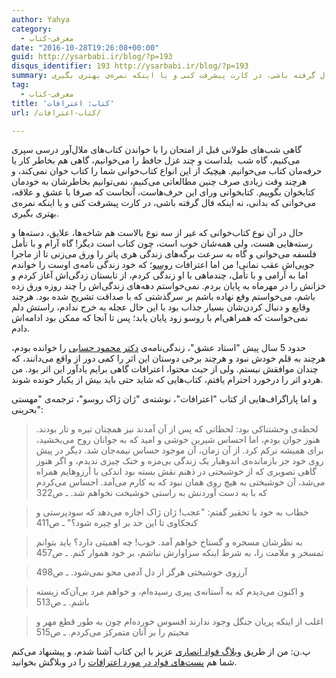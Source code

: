 ```yaml
---
author: Yahya
category:
  - معرفی-کتاب
date: "2016-10-28T19:26:08+00:00"
guid: http://ysarbabi.ir/blog/?p=193
disqus_identifier: 193 http://ysarbabi.ir/blog/?p=193
summary: گاهی شب‌های طولانی قبل از امتحان را با خواندن کتاب‌های ملال‌آور درسی سپری می‌کنیم، گاه شب  یلداست و چند غزل حافظ را می‌خوانیم، گاهی هم بخاطر کار یا حرفه‌مان کتاب می‌خوانیم. هیچیک از این انواع کتاب‌خوانی شما را کتاب خوان نمی‌کند، و هرچند وقت زیادی صرف چنین مطالعاتی می‌کنیم، نمی‌توانیم بخاطرشان به خودمان کتابخوان بگوییم. کتابخوانی ورای این حرف‌هاست، آنجاست که صرفا با عشق و علاقه، می‌خوانی که بدانی، نه اینکه فال گرفته باشی، در کارت پیشرفت کنی و یا اینکه نمره‌ی بهتری بگیری.
tag:
  - معرفی-کتاب
title: 'کتاب: اعترافات'
url: /کتاب-اعترافات/

---
```

گاهی شب‌های طولانی قبل از امتحان را با خواندن کتاب‌های ملال‌آور درسی سپری می‌کنیم، گاه شب  یلداست و چند غزل حافظ را می‌خوانیم، گاهی هم بخاطر کار یا حرفه‌مان کتاب می‌خوانیم. هیچیک از این انواع کتاب‌خوانی شما را کتاب خوان نمی‌کند، و هرچند وقت زیادی صرف چنین مطالعاتی می‌کنیم، نمی‌توانیم بخاطرشان به خودمان کتابخوان بگوییم. کتابخوانی ورای این حرف‌هاست، آنجاست که صرفا با عشق و علاقه، می‌خوانی که بدانی، نه اینکه فال گرفته باشی، در کارت پیشرفت کنی و یا اینکه نمره‌ی بهتری بگیری.

حال در آن نوع کتاب‌خوانی که غیر از سه نوع بالاست هم شاخه‌ها، علایق، دسته‌ها و رسته‌هایی هست، ولی همه‌شان خوب است، چون کتاب است دیگر! گاه آرام و با تأمل فلسفه می‌خوانی و گاه به سرعت برگه‌های زندگی هری پاتر را ورق می‌زنی تا از ماجرا جویی‌اش عقب نمانی! من اما اعترافات [روسو](https://fa.wikipedia.org/wiki/%DA%98%D8%A7%D9%86-%DA%98%D8%A7%DA%A9_%D8%B1%D9%88%D8%B3%D9%88)؛ که خود زندگی نامه‌ی اوست را خواندم اما به آرامی و با تأمل، چندماهی با او زندگی کردم، از تابستان زدگی‌اش آغاز کردم و خزانش را در مهر‌ماه به پایان بردم. نمی‌خواستم دهه‌های زندگی‌اش را چند روزه ورق زده باشم، می‌خواستم وقع نهاده باشم بر سرگذشتی که با صداقت تشریح شده بود. هرچند وقایع و دنبال کردن‌شان بسیار جذاب بود با این حال عجله به خرج ندادم، راستش دلم نمی‌خواست که همراهی‌ام با روسو زود پایان یابد؛ پس تا آنجا که ممکن بود ادامه‌اش دادم.

حدود 5 سال پیش "استاد عشق"، زندگی‌نامه‌ی [دکتر محمود حسابی](https://fa.wikipedia.org/wiki/%D9%85%D8%AD%D9%85%D9%88%D8%AF_%D8%AD%D8%B3%D8%A7%D8%A8%DB%8C) را خوانده بودم،‌ هرچند به قلم خودش نبود و هرچند برخی دوستان این اثر را کمی دور از واقع می‌دانند، که چندان موافقش نیستم. ولی از حیث محتوا، اعترافات گاهی برایم یادآور این اثر بود. من هردو اثر را درخورد احترام یافتم، کتاب‌هایی که شاید حتی باید بیش از یکبار خونده شوند.

و اما پاراگراف‌هایی از کتاب "اعترافات"، نوشته‌ی "ژان ژاک روسو"، ترجمه‌ی "مهستی بحرینی":

> لحظه‌ی وحشتناکی بود: لحظاتی که پس از آن آمدند نیز همچنان تیره و تار بودند. هنوز جوان بودم، اما احساس شیرین خوشی و امید که به جوانان روح می‌بخشید، برای همیشه ترکم کرد. از آن زمان، آن موجود حساس نیمه‌جان شد. دیگر در پیش روی خود جز بازمانده‌ی اندوهبار یک زندگی بی‌مزه و خنک چیزی ندیدم، و اگر هنوز گاهی تصویری که از خوشبختی در ذهنم نقش بسته بود اندکی با آرزوهایم همراه می‌شد، آن خوشبختی به هیچ روی همان نبود که به کارم می‌آمد. احساس می‌کردم که با به دست آوردنش به راستی خوشبخت نخواهم شد. ـ ص322

> خطاب به خود با تحقیر گفتم:‌ "عجب! ژان ژاک اجازه می‌دهد که سودپرستی و کنجکاوی تا این حد بر او چیره شود؟" ـ ص411

> به نظرشان مسخره و گستاخ خواهم آمد. خوب! چه اهمیتی دارد؟ باید بتوانم تمسخر و ملامت را، به شرط اینکه سزاوارش نباشم، بر خود هموار کنم. ـ ص457

> آرزوی خوشبختی هرگز از دل آدمی محو نمی‌شود. ـ ص498

> و اکنون می‌دیدم که به آستانه‌ی پیری رسیده‌ام، و خواهم مرد بی‌آن‌که زیسته باشم. ـ ص513

> اغلب از اینکه پریان جنگل وجود ندارند افسوس خورده‌ام چون به طور قطع مهر و محبتم را بر آنان متمرکز می‌کردم. ـ ص515

پ.ن: من از طریق [وبلاگ فواد انصاری](http://foad-ansari.ir/) عزیز با این کتاب آشنا شدم، و پیشنهاد می‌کنم شما هم [پست‌های فواد در مورد اعترافات](http://foad-ansari.ir/%D8%B4%D8%A7%D9%87%DA%A9%D8%A7%D8%B1%DB%8C-%D8%B5%D8%AF%D8%A7%D9%82%D8%AA-%D8%A7%D9%86%D8%B3%D8%A7%D9%86-%D8%A7%D8%B9%D8%AA%D8%B1%D8%A7%D9%81%D8%A7%D8%AA-%D8%B1%D9%88%D8%B3) را در وبلاگش بخوانید.

